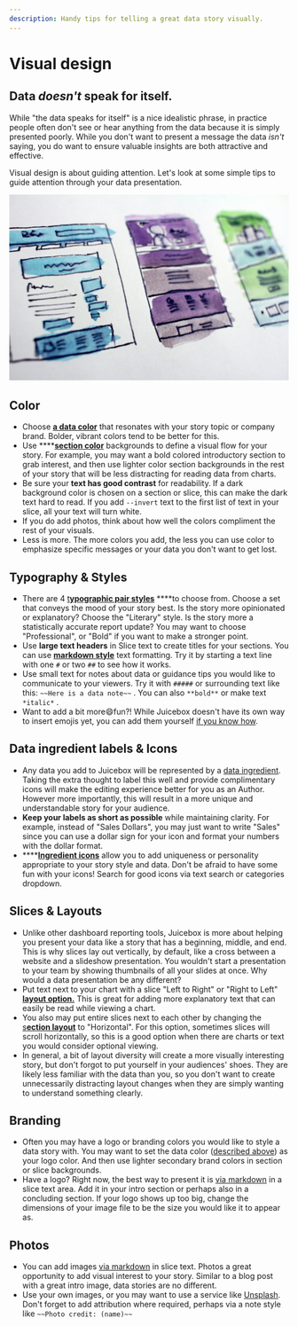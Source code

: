 ```yaml
---
description: Handy tips for telling a great data story visually.
---
```


# Visual design

## Data _doesn't_ speak for itself. 

While "the data speaks for itself" is a nice idealistic phrase, in practice people often don't see or hear anything from the data because it is simply presented poorly. While you don't want to present a message the data _isn't_ saying, you do want to ensure valuable insights are both attractive and effective. 

Visual design is about guiding attention. Let's look at some simple tips to guide attention through your data presentation.

![Photo by Halacious on Unsplash](../../.gitbook/assets/halacious-tzc3vjpck-q-unsplash.jpg)

## Color

* Choose [**a data color**](../app-settings.md#data-color) that resonates with your story topic or company brand. Bolder, vibrant colors tend to be better for this. 
* Use ****[**section color**](../story-designer/sections.md#section-background-color) backgrounds to define a visual flow for your story. For example, you may want a bold colored introductory section to grab interest, and then use lighter color section backgrounds in the rest of your story that will be less distracting for reading data from charts.  
* Be sure your **text has good contrast** for readability. If a dark background color is chosen on a section or slice, this can make the dark text hard to read. If you add  `--invert` text to the first list of text in your slice, all your text will turn white.
* If you do add photos, think about how well the colors compliment the rest of your visuals. 
* Less is more. The more colors you add, the less you can use color to emphasize specific messages or your data you don't want to get lost.

## Typography & Styles

* There are 4 [t**ypographic pair styles**](../app-settings.md#typography) ****to choose from. Choose a set that conveys the mood of your story best. Is the story more opinionated or explanatory? Choose the "Literary" style. Is the story more a statistically accurate report update? You may want to choose "Professional", or "Bold" if you want to make a stronger point.
* Use **large text headers** in Slice text to create titles for your sections. You can use [**markdown style**](../story-designer/slices/#slice-text) text formatting. Try it by starting a text line with one `#` or two `##` to see how it works. 
* Use small text for notes about data or guidance tips you would like to communicate to your viewers. Try it with `#####` or surrounding text like this: `~~Here is a data note~~` . You can also `**bold**` or make text `*italic*` .
* Want to add a bit more😄fun?! While Juicebox doesn't have its own way to insert emojis yet, you can add them yourself [if you know how](https://buffer.com/library/emojis-keyboard-shortcut-mac-windows/#:~:text=How%20to%20add%20emojis%20on%20Windows%3A%20Touch%20keyboard,to%20open%20your%20emoji%20keyboard.). 

## Data ingredient labels & Icons 

* Any data you add to Juicebox will be represented by a [data ingredient](../data-sources/defining-ingredients/). Taking the extra thought to label this well and provide complimentary icons will make the editing experience better for you as an Author. However more importantly, this will result in a more unique and understandable story for your audience. 
* **Keep your labels as short as possible** while maintaining clarity. For example, instead of "Sales Dollars", you may just want to write "Sales" since you can use a dollar sign for your icon and format your numbers with the dollar format. 
* \*\*\*\*[**Ingredient icons**](../data-sources/defining-ingredients/#dimension) allow you to add uniqueness or personality appropriate to your story style and data. Don't be afraid to have some fun with your icons! Search for good icons via text search or categories dropdown.

## Slices & Layouts

* Unlike other dashboard reporting tools, Juicebox is more about helping you present your data like a story that has a beginning, middle, and end. This is why slices lay out vertically, by default, like a cross between a website and a slideshow presentation. You wouldn't start a presentation to your team by showing thumbnails of all your slides at once. Why would a data presentation be any different?
* Put text next to your chart with a slice "Left to Right" or "Right to Left" [**layout option.**](../story-designer/slices/#slice-layouts) This is great for adding more explanatory text that can easily be read while viewing a chart. 
* You also may put entire slices next to each other by changing the [s**ection layout**](../story-designer/sections.md#section-layouts) to "Horizontal". For this option, sometimes slices will scroll horizontally, so this is a good option when there are charts or text you would consider optional viewing. 
* In general, a bit of layout diversity will create a more visually interesting story, but don't forgot to put yourself in your audiences' shoes. They are likely less familiar with the data than you, so you don't want to create unnecessarily distracting layout changes when they are simply wanting to understand something clearly. 

## Branding

* Often you may have a logo or branding colors you would like to style a data story with. You may want to set the data color \([described above](https://app.gitbook.com/@juicebox/s/juicebox/~/drafts/-MAD9TFws3DziRcQnPS2/authoring-apps/design-tips/visual-design#color)\) as your logo color. And then use lighter secondary brand colors in section or slice backgrounds. 
* Have a logo? Right now, the best way to present it is [via markdown](../story-designer/slices/#slice-text) in a slice text area. Add it in your intro section or perhaps also in a concluding section. If your logo shows up too big, change the dimensions of your image file to be the size you would like it to appear as.

## Photos

* You can add images [via markdown](../story-designer/slices/#slice-text) in slice text. Photos a great opportunity to add visual interest to your story. Similar to a blog post with a great intro image, data stories are no different.  
* Use your own images, or you may want to use a service like [Unsplash](https://unsplash.com/). Don't forget to add attribution where required, perhaps via a note style like `~~Photo credit: (name)~~` 



